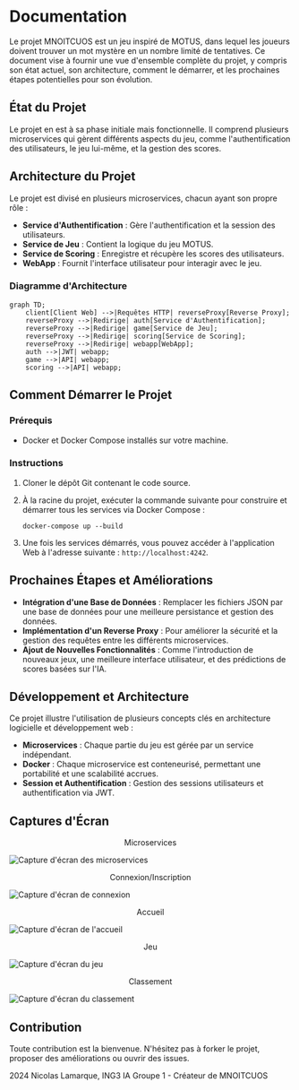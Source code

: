 # Documentation

Le projet MNOITCUOS est un jeu inspiré de MOTUS, dans lequel les joueurs doivent trouver un mot mystère en un nombre limité de tentatives. Ce document vise à fournir une vue d'ensemble complète du projet, y compris son état actuel, son architecture, comment le démarrer, et les prochaines étapes potentielles pour son évolution.

## État du Projet

Le projet en est à sa phase initiale mais fonctionnelle. Il comprend plusieurs microservices qui gèrent différents aspects du jeu, comme l'authentification des utilisateurs, le jeu lui-même, et la gestion des scores.

## Architecture du Projet

Le projet est divisé en plusieurs microservices, chacun ayant son propre rôle :

- **Service d'Authentification** : Gère l'authentification et la session des utilisateurs.
- **Service de Jeu** : Contient la logique du jeu MOTUS.
- **Service de Scoring** : Enregistre et récupère les scores des utilisateurs.
- **WebApp** : Fournit l'interface utilisateur pour interagir avec le jeu.

### Diagramme d'Architecture

```mermaid
graph TD;
    client[Client Web] -->|Requêtes HTTP| reverseProxy[Reverse Proxy];
    reverseProxy -->|Redirige| auth[Service d'Authentification];
    reverseProxy -->|Redirige| game[Service de Jeu];
    reverseProxy -->|Redirige| scoring[Service de Scoring];
    reverseProxy -->|Redirige| webapp[WebApp];
    auth -->|JWT| webapp;
    game -->|API| webapp;
    scoring -->|API| webapp;
```

## Comment Démarrer le Projet

### Prérequis

- Docker et Docker Compose installés sur votre machine.

### Instructions

1. Cloner le dépôt Git contenant le code source.
2. À la racine du projet, exécuter la commande suivante pour construire et démarrer tous les services via Docker Compose :

   ```
   docker-compose up --build
   ```

3. Une fois les services démarrés, vous pouvez accéder à l'application Web à l'adresse suivante : `http://localhost:4242`.

## Prochaines Étapes et Améliorations

- **Intégration d'une Base de Données** : Remplacer les fichiers JSON par une base de données pour une meilleure persistance et gestion des données.
- **Implémentation d'un Reverse Proxy** : Pour améliorer la sécurité et la gestion des requêtes entre les différents microservices.
- **Ajout de Nouvelles Fonctionnalités** : Comme l'introduction de nouveaux jeux, une meilleure interface utilisateur, et des prédictions de scores basées sur l'IA.

## Développement et Architecture

Ce projet illustre l'utilisation de plusieurs concepts clés en architecture logicielle et développement web :

- **Microservices** : Chaque partie du jeu est gérée par un service indépendant.
- **Docker** : Chaque microservice est conteneurisé, permettant une portabilité et une scalabilité accrues.
- **Session et Authentification** : Gestion des sessions utilisateurs et authentification via JWT.

## Captures d'Écran

<p align="center">Microservices

![Capture d'écran des microservices](https://github.com/Ashitaka06/MNOITCUOS/assets/100866077/4eb60410-c3de-4e64-ab7f-febbf51e816f)

<p align="center">Connexion/Inscription

![Capture d'écran de connexion](https://github.com/Ashitaka06/MNOITCUOS/assets/100866077/7e3a5e0d-3735-4d5d-a9c3-4d0751ec97bb)

<p align="center">Accueil
  
![Capture d'écran de l'accueil](https://github.com/Ashitaka06/MNOITCUOS/assets/100866077/9cda200c-f4a1-4cfe-8561-8f4d755d238b)

<p align="center">Jeu

![Capture d'écran du jeu](https://github.com/Ashitaka06/MNOITCUOS/assets/100866077/23accdb7-3c5a-46cd-92d1-fddb671b57a3)

<p align="center">Classement

![Capture d'écran du classement](https://github.com/Ashitaka06/MNOITCUOS/assets/100866077/6eeff344-bd8c-40b1-8088-8fd99d3cf2ff)

## Contribution

Toute contribution est la bienvenue. N'hésitez pas à forker le projet, proposer des améliorations ou ouvrir des issues.

2024 Nicolas Lamarque, ING3 IA Groupe 1 - Créateur de MNOITCUOS
